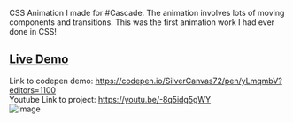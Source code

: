 CSS Animation I made for #Cascade. 
The animation involves lots of moving components and transitions. This was the first animation work I had ever done in CSS!
<br/>
<h2><a href="https://silvercanvas72.github.io/CSS-animation"/>Live Demo</a></h2>

Link to codepen demo: 
<a href="https://codepen.io/SilverCanvas72/pen/yLmqmbV?editors=1100">https://codepen.io/SilverCanvas72/pen/yLmqmbV?editors=1100</a>
</br>
Youtube Link to project:
<a href="https://youtu.be/-8q5idg5gWY">https://youtu.be/-8q5idg5gWY</a>
</br>
![image](https://github.com/user-attachments/assets/71bf826f-57d8-490f-a249-3fc7df8a2104)


<br/>
